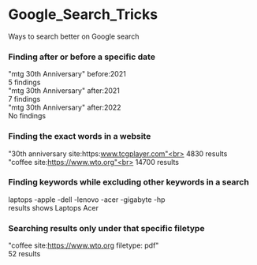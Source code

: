 # Google_Search_Tricks
Ways to search better on Google search


### Finding after or before a specific date

"mtg 30th Anniversary" before:2021<br>
5 findings<br>
"mtg 30th Anniversary" after:2021<br>
7 findings<br>
"mtg 30th Anniversary" after:2022<br>
No findings<br>

### Finding the exact words in a website

"30th anniversary site:https:www.tcgplayer.com"<br>
4830 results<br>
"coffee site:https://www.wto.org"<br>
14700 results

### Finding keywords while excluding other keywords in a search

laptops -apple -dell -lenovo -acer -gigabyte -hp<br>
results shows Laptops Acer

### Searching results only under that specific filetype 

"coffee site:https://www.wto.org filetype: pdf"<br>
52 results

